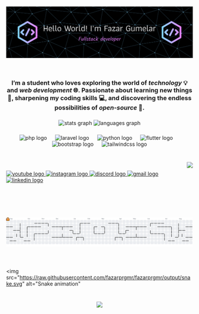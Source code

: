 
![Fajar Gumelar](img/github-header-banner.png)


<br clear="both">

<h3 align="center">I’m a student who loves exploring the world of <b><i>technology</i></b> 💡 and <b><i>web development</i></b> 🌐.  
Passionate about learning new things 🌱, sharpening my coding skills 💻, and discovering the endless possibilities of <b><i>open-source</i></b> 🚀.  </h3>

###

<div align="center">
  <img src="https://github-readme-stats.vercel.app/api?username=fazarprgmr&hide_title=false&hide_rank=false&show_icons=true&include_all_commits=true&count_private=true&disable_animations=false&theme=dracula&locale=en&hide_border=false" height="150" alt="stats graph"  />
  <img src="https://github-readme-stats.vercel.app/api/top-langs?username=fazarprgmr&locale=en&hide_title=false&layout=compact&card_width=320&langs_count=5&theme=dracula&hide_border=false" height="150" alt="languages graph"  />
</div>

###

<div align="center">
  <img src="https://cdn.simpleicons.org/php/777BB4" height="50" alt="php logo"  />
  <img width="14" />
  <img src="https://cdn.simpleicons.org/laravel/FF2D20" height="50" alt="laravel logo"  />
  <img width="14" />
  <img src="https://cdn.jsdelivr.net/gh/devicons/devicon/icons/python/python-original.svg" height="50" alt="python logo"  />
  <img width="14" />
  <img src="https://cdn.jsdelivr.net/gh/devicons/devicon/icons/flutter/flutter-original.svg" height="50" alt="flutter logo"  />
  <img width="14" />
  <img src="https://cdn.jsdelivr.net/gh/devicons/devicon/icons/bootstrap/bootstrap-original.svg" height="50" alt="bootstrap logo"  />
  <img width="14" />
  <img src="https://cdn.simpleicons.org/tailwindcss/06B6D4" height="50" alt="tailwindcss logo"  />
</div>

###

<br clear="both">

<img align="right" height="150" src="https://media3.giphy.com/media/v1.Y2lkPTc5MGI3NjExajU0NGNibDdleTh4NjhjZDQ1NTUyc3B3cDVpcXYyd2ZmMzNiNGxhbyZlcD12MV9pbnRlcm5hbF9naWZfYnlfaWQmY3Q9Zw/oO5EueUxOSzpm/giphy.gif"  />

###

<div align="left">
  <a href="https://www.youtube.com/@fazarprgmr " target="_blank">
    <img src="https://img.shields.io/static/v1?message=Youtube&logo=youtube&label=&color=FF0000&logoColor=white&labelColor=&style=for-the-badge" height="35" alt="youtube logo" />
  </a>
  
  <a href="https://www.instagram.com/fazarpr.gmr/" target="_blank">
    <img src="https://img.shields.io/static/v1?message=Instagram&logo=instagram&label=&color=E4405F&logoColor=white&labelColor=&style=for-the-badge" height="35" alt="instagram logo" />
  </a>
  
  <a href="https://discord.gg/invitecode" target="_blank">
    <img src="https://img.shields.io/static/v1?message=Discord&logo=discord&label=&color=7289DA&logoColor=white&labelColor=&style=for-the-badge" height="35" alt="discord logo" />
  </a>
  
  <a href="fajargmelar858@gmail.com" target="_blank">
    <img src="https://img.shields.io/static/v1?message=Gmail&logo=gmail&label=&color=D14836&logoColor=white&labelColor=&style=for-the-badge" height="35" alt="gmail logo" />
  </a>
  
  <a href="https://www.linkedin.com/in/fajar-gumelar-19557b313/" target="_blank">
    <img src="https://img.shields.io/static/v1?message=LinkedIn&logo=linkedin&label=&color=0077B5&logoColor=white&labelColor=&style=for-the-badge" height="35" alt="linkedin logo" />
  </a>
</div>


###

<br clear="both">

<picture>
  <source media="(prefers-color-scheme: dark)" srcset="https://raw.githubusercontent.com/fazarprgmr/fazarprgmr/output/pacman-contribution-graph-dark.svg">
  <source media="(prefers-color-scheme: light)" srcset="https://raw.githubusercontent.com/fazarprgmr/fazarprgmr/output/pacman-contribution-graph.svg">
  <img alt="pacman contribution graph" src="https://raw.githubusercontent.com/fazarprgmr/fazarprgmr/output/pacman-contribution-graph.svg">
</picture>

###

<br clear="both">

<img src="https://raw.githubusercontent.com/fazarprgmr/fazarprgmr/output/snake.svg" alt="Snake animation" 

###



###

<br clear="both">

<div align="center">
  <img src="https://visitor-badge.laobi.icu/badge?page_id=fazarprgmr.fazarprgmr&"  />
</div>

###